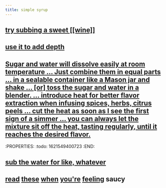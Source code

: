```yaml
---
title: simple syrup
---
```


## [try subbing a sweet [[wine]]](https://punchdrink.com/articles/hack-your-drink-sweet-wine-cocktails-housemade-syrup-recipes/)
## [use it to add depth](https://punchdrink.com/articles/put-simple-syrup-in-your-martini-cocktail-recipe-seriously/)
## [Sugar and water will dissolve easily at room temperature ... Just combine them in equal parts ... in a sealable container like a Mason jar and shake ... [or] toss the sugar and water in a blender. ... introduce heat for better flavor extraction when infusing spices, herbs, citrus peels ... cut the heat as soon as I see the first sign of a simmer ... you can always let the mixture sit off the heat, tasting regularly, until it reaches the desired flavor.](https://punchdrink.com/articles/how-to-make-your-simple-syrup-off-the-stove)
:PROPERTIES:
:todo: 1621549400723
:END:
## [sub the water for like, whatever](https://punchdrink.com/articles/make-your-simple-syrup-smart-otium-los-angeles/)
## [read](https://punchdrink.com/articles/make-your-simple-syrup-smart-otium-los-angeles/) [these](https://punchdrink.com/articles/how-to-make-cocktail-syrups-better-white-lyan-london/) [when](https://punchdrink.com/articles/five-essential-homemade-cocktail-syrups-recipes/) [you're](https://punchdrink.com/articles/upgrade-your-cocktail-recipe-five-diy-wine-syrups/) [feeling](https://punchdrink.com/articles/five-essential-store-bought-cocktail-recipe-syrups/) saucy
